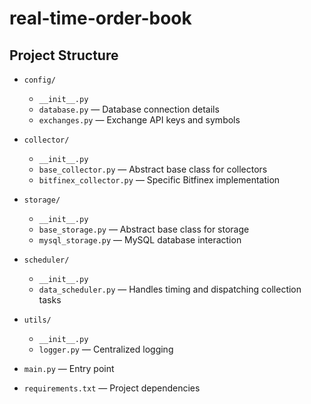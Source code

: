 # real-time-order-book

## Project Structure

- `config/`
  - `__init__.py`
  - `database.py` — Database connection details
  - `exchanges.py` — Exchange API keys and symbols

- `collector/`
  - `__init__.py`
  - `base_collector.py` — Abstract base class for collectors
  - `bitfinex_collector.py` — Specific Bitfinex implementation

- `storage/`
  - `__init__.py`
  - `base_storage.py` — Abstract base class for storage
  - `mysql_storage.py` — MySQL database interaction

- `scheduler/`
  - `__init__.py`
  - `data_scheduler.py` — Handles timing and dispatching collection tasks

- `utils/`
  - `__init__.py`
  - `logger.py` — Centralized logging

- `main.py` — Entry point

- `requirements.txt` — Project dependencies
